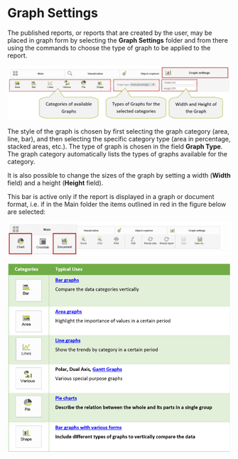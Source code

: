 # Graph Settings

The published reports, or reports that are created by the user, may be placed in graph form by selecting the **Graph Settings** folder and from there using the commands to choose the type of graph to be applied to the report.

![](../../.gitbook/assets/image%20%288%29.png)


  
The style of the graph is chosen by first selecting the graph category \(area, line, bar\), and then selecting the specific category type \(area in percentage, stacked areas, etc.\). The type of graph is chosen in the field **Graph Type**. The graph category automatically lists the types of graphs available for the category.

It is also possible to change the sizes of the graph by setting a width \(**Width** field\) and a height \(**Height** field\).

This bar is active only if the report is displayed in a graph or document format, i.e. if in the Main folder the items outlined in red in the figure below are selected:

![](../../.gitbook/assets/image%20%282%29.png)



![](../../.gitbook/assets/image%20%283%29.png)

